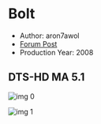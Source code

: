 # Bolt

* Author: aron7awol
* [Forum Post](https://www.avsforum.com/threads/bass-eq-for-filtered-movies.2995212/post-57679340)
* Production Year: 2008

## DTS-HD MA 5.1

![img 0](https://i.imgur.com/PyIrajs.jpg)

![img 1](https://i.imgur.com/9n3O95r.jpg)

